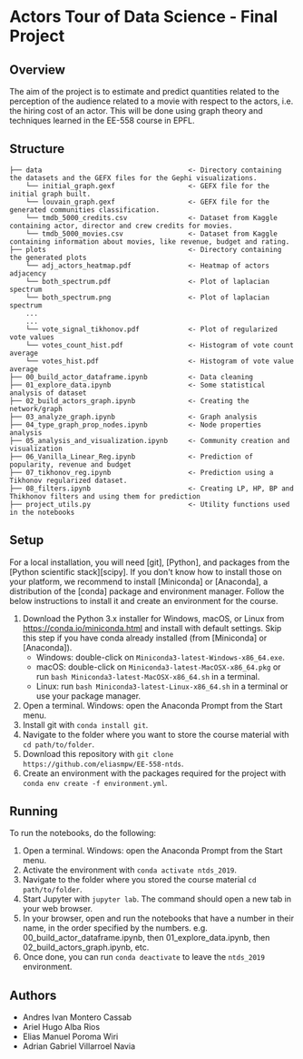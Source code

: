 # Actors Tour of Data Science - Final Project

## Overview

The aim of the project is to estimate and predict quantities related to the perception of the audience related to a movie with respect to the actors, i.e. the hiring cost of an actor. This will be done using graph theory and techniques learned in the EE-558 course in EPFL.

## Structure
```
├── data                                    <- Directory containing the datasets and the GEFX files for the Gephi visualizations.
    └── initial_graph.gexf                  <- GEFX file for the initial graph built. 
    └── louvain_graph.gexf                  <- GEFX file for the generated communities classification.
    └── tmdb_5000_credits.csv               <- Dataset from Kaggle containing actor, director and crew credits for movies.
    └── tmdb_5000_movies.csv                <- Dataset from Kaggle containing information about movies, like revenue, budget and rating.
├── plots                                   <- Directory containing the generated plots
    └── adj_actors_heatmap.pdf              <- Heatmap of actors adjacency
    └── both_spectrum.pdf                   <- Plot of laplacian spectrum
    └── both_spectrum.png                   <- Plot of laplacian spectrum
    ...
    ...
    └── vote_signal_tikhonov.pdf            <- Plot of regularized vote values
    └── votes_count_hist.pdf                <- Histogram of vote count average
    └── votes_hist.pdf                      <- Histogram of vote value average
├── 00_build_actor_dataframe.ipynb          <- Data cleaning
├── 01_explore_data.ipynb                   <- Some statistical analysis of dataset
├── 02_build_actors_graph.ipynb             <- Creating the network/graph
├── 03_analyze_graph.ipynb                  <- Graph analysis
├── 04_type_graph_prop_nodes.ipynb          <- Node properties analysis
├── 05_analysis_and_visualization.ipynb     <- Community creation and visualization
├── 06_Vanilla_Linear_Reg.ipynb             <- Prediction of popularity, revenue and budget
├── 07_tikhonov_reg.ipynb                   <- Prediction using a Tikhonov regularized dataset.
├── 08_filters.ipynb                        <- Creating LP, HP, BP and Thikhonov filters and using them for prediction
├── project_utils.py                        <- Utility functions used in the notebooks

```

## Setup

For a local installation, you will need [git], [Python], and packages from the [Python scientific stack][scipy].
If you don't know how to install those on your platform, we recommend to install [Miniconda] or [Anaconda], a distribution of the [conda] package and environment manager.
Follow the below instructions to install it and create an environment for the course.

1. Download the Python 3.x installer for Windows, macOS, or Linux from <https://conda.io/miniconda.html> and install with default settings.
   Skip this step if you have conda already installed (from [Miniconda] or [Anaconda]).
   * Windows: double-click on `Miniconda3-latest-Windows-x86_64.exe`.
   * macOS: double-click on `Miniconda3-latest-MacOSX-x86_64.pkg` or run `bash Miniconda3-latest-MacOSX-x86_64.sh` in a terminal.
   * Linux: run `bash Miniconda3-latest-Linux-x86_64.sh` in a terminal or use your package manager.
1. Open a terminal.
   Windows: open the Anaconda Prompt from the Start menu.
1. Install git with `conda install git`.
1. Navigate to the folder where you want to store the course material with `cd path/to/folder`.
1. Download this repository with `git clone https://github.com/eliasmpw/EE-558-ntds`.
1. Create an environment with the packages required for the project with `conda env create -f environment.yml`.

## Running
To run the notebooks, do the following:

1. Open a terminal.
   Windows: open the Anaconda Prompt from the Start menu.
1. Activate the environment with `conda activate ntds_2019`.
1. Navigate to the folder where you stored the course material `cd path/to/folder`.
1. Start Jupyter with `jupyter lab`.
   The command should open a new tab in your web browser.
1. In your browser, open and run the notebooks that have a number in their name, in the order specified by the numbers. 
e.g. 00_build_actor_dataframe.ipynb, then 01_explore_data.ipynb, then 02_build_actors_graph.ipynb, etc.
1. Once done, you can run `conda deactivate` to leave the `ntds_2019` environment.

## Authors
- Andres Ivan Montero Cassab
- Ariel Hugo Alba Rios
- Elias Manuel Poroma Wiri
- Adrian Gabriel Villarroel Navia

